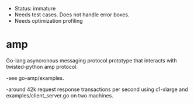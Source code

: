  * Status: immature
 * Needs test cases.  Does not handle error boxes.
 * Needs optimization profiling


amp
===

Go-lang asyncronous messaging protocol prototype that interacts with twisted-python amp protocol.  

-see go-amp/examples.

-around 42k request response transactions per second using c1-xlarge and examples/client_server.go on two machines.

